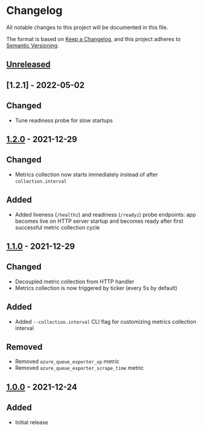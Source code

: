 # Changelog

All notable changes to this project will be documented in this file.

The format is based on [Keep a Changelog](https://keepachangelog.com/en/1.0.0/),
and this project adheres to [Semantic Versioning](https://semver.org/spec/v2.0.0.html).

## [Unreleased]

## [1.2.1] - 2022-05-02

## Changed

- Tune readiness probe for slow startups

## [1.2.0] - 2021-12-29

## Changed

- Metrics collection now starts immediately instead of after `collection.interval`

## Added

- Added liveness (`/healthz`) and readiness (`/readyz`) probe endpoints: app becomes live on HTTP server startup and becomes ready after first successful metric collection cycle

## [1.1.0] - 2021-12-29

## Changed

- Decoupled metric collection from HTTP handler
- Metrics collection is now triggered by ticker (every 5s by default)

## Added

- Added `--collection.interval` CLI flag for customizing metrics collection interval

## Removed

- Removed `azure_queue_exporter_up` metric
- Removed `azure_queue_exporter_scrape_time` metric

## [1.0.0] - 2021-12-24

## Added

- Initial release

[unreleased]: https://github.com/youscan/azure_storage_queue_exporter/compare/v1.2.1...HEAD
[1.2.0]: https://github.com/youscan/azure_storage_queue_exporter/compare/v1.2.0...v1.2.1
[1.2.0]: https://github.com/youscan/azure_storage_queue_exporter/compare/v1.1.0...v1.2.0
[1.1.0]: https://github.com/youscan/azure_storage_queue_exporter/compare/v1.0.0...v1.1.0
[1.0.0]: https://github.com/youscan/azure_storage_queue_exporter/compare/02d1ad2...v1.0.0
